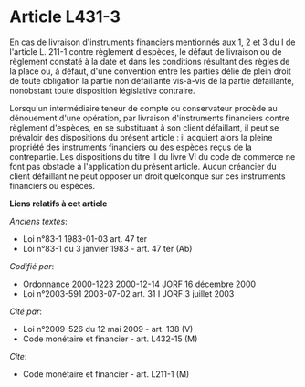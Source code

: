 # Article L431-3

En cas de livraison d'instruments financiers mentionnés aux 1, 2 et 3 du I de l'article L. 211-1 contre règlement d'espèces,
le défaut de livraison ou de règlement constaté à la date et dans les conditions résultant des règles de la place ou, à
défaut, d'une convention entre les parties délie de plein droit de toute obligation la partie non défaillante vis-à-vis de la
partie défaillante, nonobstant toute disposition législative contraire.

Lorsqu'un intermédiaire teneur de compte ou conservateur procède au dénouement d'une opération, par livraison d'instruments
financiers contre règlement d'espèces, en se substituant à son client défaillant, il peut se prévaloir des dispositions du
présent article : il acquiert alors la pleine propriété des instruments financiers ou des espèces reçus de la contrepartie.
Les dispositions du titre II du livre VI du code de commerce ne font pas obstacle à l'application du présent article. Aucun
créancier du client défaillant ne peut opposer un droit quelconque sur ces instruments financiers ou espèces.

**Liens relatifs à cet article**

_Anciens textes_:

  - Loi n°83-1 1983-01-03 art. 47 ter
  - Loi n°83-1 du 3 janvier 1983 - art. 47 ter (Ab)

_Codifié par_:

  - Ordonnance 2000-1223 2000-12-14 JORF 16 décembre 2000
  - Loi n°2003-591 2003-07-02 art. 31 I JORF 3 juillet 2003

_Cité par_:

  - Loi n°2009-526 du 12 mai 2009 - art. 138 (V)
  - Code monétaire et financier - art. L432-15 (M)

_Cite_:

  - Code monétaire et financier - art. L211-1 (M)
